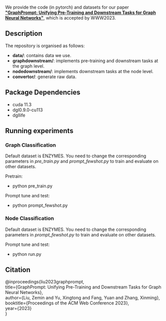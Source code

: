We provide the code (in pytorch) and datasets for our paper [**"GraphPrompt: Unifying Pre-Training and Downstream Tasks
for Graph Neural Networks"**](https://arxiv.org/pdf/2302.08043.pdf), 
which is accepted by WWW2023.

## Description
The repository is organised as follows:
- **data/**: contains data we use.
- **graphdownstream/**: implements pre-training and downstream tasks at the graph level.
- **nodedownstream/**: implements downstream tasks at the node level.
- **convertor/**: generate raw data.

## Package Dependencies
* cuda 11.3
* dgl0.9.0-cu113
* dgllife

## Running experiments
### Graph Classification
Default dataset is ENZYMES. You need to change the corresponding parameters in *pre_train.py* and *prompt_fewshot.py* to train and evaluate on other datasets.

Pretrain:
- python pre_train.py
 
Prompt tune and test:
- python prompt_fewshot.py

### Node Classification

Default dataset is ENZYMES. You need to change the corresponding parameters in *prompt_fewshot.py* to train and evaluate on other datasets. 

Prompt tune and test:
- python run.py


## Citation
@inproceedings{liu2023graphprompt,\
  title={GraphPrompt: Unifying Pre-Training and Downstream Tasks for Graph Neural Networks},\
  author={Liu, Zemin and Yu, Xingtong and Fang, Yuan and Zhang, Xinming},\
  booktitle={Proceedings of the ACM Web Conference 2023},\
  year={2023}\
}
